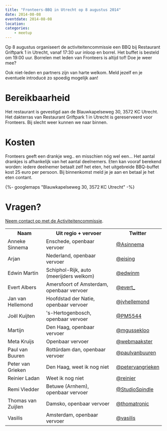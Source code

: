 ```yaml
---
title: "Fronteers-BBQ in Utrecht op 8 augustus 2014"
date: 2014-08-08
eventdate: 2014-08-08
location:
categories:
    - meetup
---
```

Op 8 augustus organiseert de activiteitencommissie een BBQ bij Restaurant Griftpark 1 in Utrecht, vanaf 17:30 uur inloop en borrel. Het buffet is besteld om 19:00 uur. Borrelen met leden van Fronteers is altijd tof! Doe je weer mee?

Ook niet-leden en partners zijn van harte welkom. Meld jezelf en je eventuele introducé zo spoedig mogelijk aan!

# Bereikbaarheid

Het restaurant is gevestigd aan de Blauwkapelseweg 30, 3572 KC Utrecht. Het dakterras van Restaurant Griftpark 1 in Utrecht is gereserveerd voor Fronteers. Bij slecht weer kunnen we naar binnen.

# Kosten

Fronteers geeft een drankje weg.. en misschien nóg wel een... Het aantal drankjes is afhankelijk van het aantal deelnemers.
Eten kan vooraf berekend worden: iedere deelnemer betaalt zelf het eten, het uitgebreide BBQ-buffet kost 25 euro per persoon.  Bij binnenkomst meld je je aan en betaal je het eten contant.

{%- googlemaps "Blauwkapelseweg 30, 3572 KC Utrecht" -%}

# Vragen?

[Neem contact op met de Activiteitencommissie](/vereniging/commissies/activiteiten).



<table>
<tr>
<th>Naam</th>
<th>Uit regio + vervoer</th>
<th>Twitter</th>
</tr>
<tr>
<td>Anneke Sinnema</td>
<td>Enschede, openbaar vervoer</td>
<td><a href="https://twitter.com/Asinnema" rel="nofollow">@Asinnema</a></td>
</tr>
<tr>
<td>Arjan</td>
<td>Nederland, openbaar vervoer</td>
<td><a href="https://twitter.com/eising" rel="nofollow">@eising</a></td>
</tr>
<tr>
<td>Edwin Martin</td>
<td>Schiphol-Rijk, auto (meerijders welkom)</td>
<td><a href="https://twitter.com/edwinm" rel="nofollow">@edwinm</a></td>
</tr>
<tr>
<td>Evert Albers</td>
<td>Amersfoort of Amsterdam, openbaar vervoer</td>
<td><a href="https://twitter.com/evert_" rel="nofollow">@evert_</a></td>
</tr>
<tr>
<td>Jan van Hellemond</td>
<td>Hoofdstad der Natie, openbaar vervoer</td>
<td><a href="https://twitter.com/jvhellemond" rel="nofollow">@jvhellemond</a></td>
</tr>
<tr>
<td>Joël Kuijten</td>
<td>'s-Hertogenbosch, openbaar vervoer</td>
<td><a href="https://twitter.com/PM5544" rel="nofollow">@PM5544</a></td>
</tr>
<tr>
<td>Martijn</td>
<td>Den Haag, openbaar vervoer</td>
<td><a href="https://twitter.com/mgussekloo" rel="nofollow">@mgussekloo</a></td>
</tr>
<tr>
<td>Meta Kruijs</td>
<td>Openbaar vervoer</td>
<td><a href="https://twitter.com/webmaakster" rel="nofollow">@webmaakster</a></td>
</tr>
<tr>
<td>Paul van Buuren</td>
<td>Rottûrdam dan, openbaar vervoer</td>
<td><a href="https://twitter.com/paulvanbuuren" rel="nofollow">@paulvanbuuren</a></td>
</tr>
<tr>
<td>Peter van Grieken</td>
<td>Den Haag, weet ik nog niet</td>
<td><a href="https://twitter.com/petervangrieken" rel="nofollow">@petervangrieken</a></td>
</tr>
<tr>
<td>Reinier Ladan</td>
<td>Weet ik nog niet</td>
<td><a href="https://twitter.com/reinier" rel="nofollow">@reinier</a></td>
</tr>
<tr>
<td>Remi Vledder</td>
<td>Betuwe (Arnhem), openbaar vervoer</td>
<td><a href="https://twitter.com/StudioSpindle" rel="nofollow">@StudioSpindle</a></td>
</tr>
<tr>
<td>Thomas van Zuijlen</td>
<td>Damsko, openbaar vervoer</td>
<td><a href="https://twitter.com/thomatronic" rel="nofollow">@thomatronic</a></td>
</tr>
<tr>
<td>Vasilis</td>
<td>Amsterdam, openbaar vervoer</td>
<td><a href="https://twitter.com/vasilis" rel="nofollow">@vasilis</a></td>
</tr>
</table>
